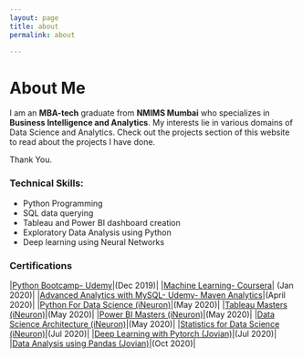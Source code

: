 ```yaml
---
layout: page
title: about
permalink: about

---
```

# About Me

I am an **MBA-tech** graduate from **NMIMS Mumbai** who specializes in **Business Intelligence and Analytics**. My interests lie in various domains of Data Science and Analytics. Check out the projects section of this website to read about the projects I have done.

Thank You.

### Technical Skills:

* Python Programming
* SQL data querying
* Tableau and Power BI dashboard creation
* Exploratory Data Analysis using Python
* Deep learning using Neural Networks 

### Certifications

|<a href = "https://www.udemy.com/certificate/UC-80IYJ55R/" target = "_blank">Python Bootcamp- Udemy</a>|(Dec 2019)|
|<a href = "https://www.coursera.org/account/accomplishments/verify/MWAW88NXP7XD" target = "_blank">Machine Learning- Coursera</a>| (Jan 2020)|
|<a href = "https://drive.google.com/file/d/1nKk9UWDjRQQh0_FZZiN458pg7bik0LoO/view?usp=drivesdk" target = "_blank">Advanced Analytics with MySQL- Udemy- Maven Analytics</a>|(April 2020)|
|<a href = "https://academy.ineuron.ai/certificates/downloads/PY000081.pdf" target = "_blank">Python For Data Science (iNeuron)</a>|(May 2020)|
|<a href = "https://academy.ineuron.ai/certificates/downloads/TB000084.pdf" target = "_blank">Tableau Masters (iNeuron)</a>|(May 2020)|
|<a href = "https://academy.ineuron.ai/certificates/downloads/PB005750.pdf" target = "_blank">Power BI Masters (iNeuron)</a>|(May 2020)|
|<a href = "https://academy.ineuron.ai/certificates/downloads/DR000116.pdf" target = "_blank">Data Science Architecture (iNeuron)</a>|(May 2020)|
|<a href = "https://academy.ineuron.ai/certificates/downloads/ST000302.pdf" target = "_blank">Statistics for Data Science (iNeuron)</a>|(Jul 2020)|
|<a href = "https://storage.googleapis.com/jvn/certificates/MFQWCMJZHE/certificate.pdf" target = "_blank">Deep Learning with Pytorch (Jovian)</a>|(Jul 2020)|
|<a href = "https://storage.googleapis.com/jvn/certificates/MFQTCMBSHE/certificate.pdf" target = "_blank">Data Analysis using Pandas (Jovian)</a>|(Oct 2020)|

